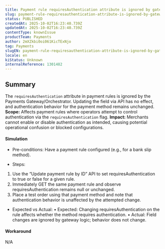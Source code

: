 ```yaml
---
title: Payment rule requiresAuthentication attribute is ignored by gateway (cannot be enforced/overridden via API)
slug: payment-rule-requiresauthentication-attribute-is-ignored-by-gateway-cannot-be-enforcedoverridden-via-api
status: PUBLISHED
createdAt: 2025-10-02T16:23:40.739Z
updatedAt: 2025-10-02T16:23:40.739Z
contentType: knownIssue
productTeam: Payments
author: 2mXZkbi0oi061KicTExNjo
tag: Payments
slugEN: payment-rule-requiresauthentication-attribute-is-ignored-by-gateway-cannot-be-enforcedoverridden-via-api
locale: en
kiStatus: Unknown
internalReference: 1301482
---
```


## Summary


The `requiresAuthentication` attribute in payment rules is ignored by the Payments Gateway/Orchestrator. Updating the field via API has no effect, and authentication behavior for the payment method remains unchanged.
**Scope:** Affects payment rules where operators attempt to control authentication via the `requiresAuthentication` flag.
**Impact:** Merchants cannot enable or disable authentication as intended, causing potential operational confusion or blocked configurations.


#### Simulation



- Pre-conditions: Have a payment rule configured (e.g., for a bank slip method).


- Steps:
1) Use the “Update payment rule by ID” API to set requiresAuthentication to true or false for a given rule.
2) Immediately GET the same payment rule and observe requiresAuthentication remains null or unchanged.
3) Place a test order using that payment method and note that authentication behavior is unaffected by the attempted change.


- Expected vs Actual:
• Expected: Changing requiresAuthentication on the rule affects whether the method requires authentication.
• Actual: Field changes are ignored by gateway logic; behavior does not change.


#### Workaround


N/A


